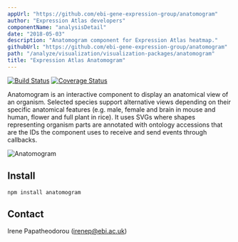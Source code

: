 ```yaml
---
appUrl: "https://github.com/ebi-gene-expression-group/anatomogram"
author: "Expression Atlas developers"
componentName: "analysisDetail"
date: "2018-05-03"
description: "Anatomogram component for Expression Atlas heatmap."
githubUrl: "https://github.com/ebi-gene-expression-group/anatomogram"
path: "/analyze/visualization/visualization-packages/anatomogram"
title: "Expression Atlas Anatomogram"
---
```


[![Build Status](https://travis-ci.org/ebi-gene-expression-group/anatomogram.svg?branch=master)](https://travis-ci.org/ebi-gene-expression-group/anatomogram)
[![Coverage Status](https://coveralls.io/repos/github/ebi-gene-expression-group/anatomogram/badge.svg?branch=master)](https://coveralls.io/github/ebi-gene-expression-group/anatomogram?branch=master)

Anatomogram is an interactive component to display an anatomical view of an organism. Selected species support alternative views depending on their specific anatomical features (e.g. male, female and brain in mouse and human, flower and full plant in rice). It uses SVGs where shapes representing organism parts are annotated with ontology accessions that are the IDs the component uses to receive and send events through callbacks.

![Anatomogram](../../_images/visualization/anatomogram.png)

## Install

`npm install anatomogram`

## Contact

Irene Papatheodorou ([irenep@ebi.ac.uk](mailto:irenep@ebi.ac.uk))
